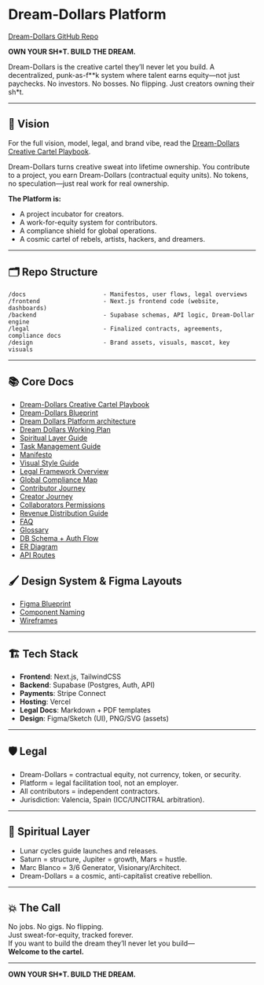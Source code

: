 # Dream-Dollars Platform

[Dream-Dollars GitHub Repo](https://github.com/marcblancoj/dream-dollars-platform)

**OWN YOUR SH*T. BUILD THE DREAM.**

Dream-Dollars is the creative cartel they’ll never let you build. A decentralized, punk-as-f**k system where talent earns equity—not just paychecks. No investors. No bosses. No flipping. Just creators owning their sh*t.

---

## 🚀 Vision

For the full vision, model, legal, and brand vibe, read the [Dream-Dollars Creative Cartel Playbook](docs/dream-dollars-creative-cartel-playbook.md).

Dream-Dollars turns creative sweat into lifetime ownership. You contribute to a project, you earn Dream-Dollars (contractual equity units). No tokens, no speculation—just real work for real ownership.


**The Platform is:**
- A project incubator for creators.
- A work-for-equity system for contributors.
- A compliance shield for global operations.
- A cosmic cartel of rebels, artists, hackers, and dreamers.

---

## 🗂 Repo Structure

```
/docs                      - Manifestos, user flows, legal overviews
/frontend                  - Next.js frontend code (website, dashboards)
/backend                   - Supabase schemas, API logic, Dream-Dollar engine
/legal                     - Finalized contracts, agreements, compliance docs
/design                    - Brand assets, visuals, mascot, key visuals
```

---

## 📚 Core Docs

- [Dream-Dollars Creative Cartel Playbook](docs/dream-dollars-creative-cartel-playbook.md)
- [Dream-Dollars Blueprint](docs/dream-dollars-blueprint.md)
- [Dream Dollars Platform architecture](docs/dream-dollars-platform-architecture.md)
- [Dream Dollars Working Plan](docs/dream-dollars-working-plan-2025-26.md)
- [Spiritual Layer Guide](docs/spiritual-layer-guide.md)
- [Task Management Guide](docs/task-management-guide.md)
- [Manifesto](docs/manifesto.md)
- [Visual Style Guide](docs/visual-style-guide.md)
- [Legal Framework Overview](docs/legal-framework-overview.md)
- [Global Compliance Map](docs/global-compliance-map.md)
- [Contributor Journey](docs/contributor-journey.md)
- [Creator Journey](docs/creator-journey.md)
- [Collaborators Permissions](docs/collaborators-permissions.md)
- [Revenue Distribution Guide](docs/revenue-distribution-guide.md)
- [FAQ](docs/faq.md)
- [Glossary](docs/glossary.md)
- [DB Schema + Auth Flow](docs/db-schema-auth-flow.md)
- [ER Diagram](docs/er-diagram.md)
- [API Routes](docs/api-routes.md)

## 🖌️ Design System & Figma Layouts

- [Figma Blueprint](design/figma/figma-blueprint.md)
- [Component Naming](design/figma/figma-component-naming.md)
- [Wireframes](design/figma/wireframes.md)

---

## 🏗️ Tech Stack

- **Frontend**: Next.js, TailwindCSS
- **Backend**: Supabase (Postgres, Auth, API)
- **Payments**: Stripe Connect
- **Hosting**: Vercel
- **Legal Docs**: Markdown + PDF templates
- **Design**: Figma/Sketch (UI), PNG/SVG (assets)

---

## 🛡️ Legal

- Dream-Dollars = contractual equity, not currency, token, or security.
- Platform = legal facilitation tool, not an employer.
- All contributors = independent contractors.
- Jurisdiction: Valencia, Spain (ICC/UNCITRAL arbitration).

---

## 🧬 Spiritual Layer

- Lunar cycles guide launches and releases.
- Saturn = structure, Jupiter = growth, Mars = hustle.
- Marc Blanco = 3/6 Generator, Visionary/Architect.
- Dream-Dollars = a cosmic, anti-capitalist creative rebellion.

---

## 💥 The Call

No jobs. No gigs. No flipping.  
Just sweat-for-equity, tracked forever.  
If you want to build the dream they’ll never let you build—  
**Welcome to the cartel.**

---

**OWN YOUR SH*T. BUILD THE DREAM.**
